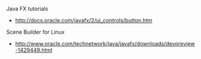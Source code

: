 Java FX tutorials
 * http://docs.oracle.com/javafx/2/ui_controls/button.htm

Scene Builder for Linux
 * http://www.oracle.com/technetwork/java/javafx/downloads/devpreview-1429449.html

